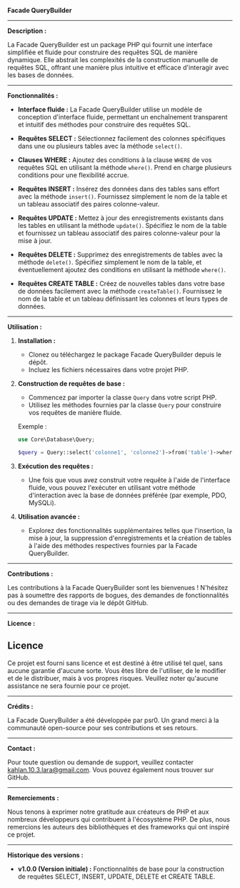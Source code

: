 **Facade QueryBuilder**

---

**Description :**

La Facade QueryBuilder est un package PHP qui fournit une interface simplifiée et fluide pour construire des requêtes SQL de manière dynamique. Elle abstrait les complexités de la construction manuelle de requêtes SQL, offrant une manière plus intuitive et efficace d'interagir avec les bases de données.

---

**Fonctionnalités :**

- **Interface fluide :** La Facade QueryBuilder utilise un modèle de conception d'interface fluide, permettant un enchaînement transparent et intuitif des méthodes pour construire des requêtes SQL.

- **Requêtes SELECT :** Sélectionnez facilement des colonnes spécifiques dans une ou plusieurs tables avec la méthode `select()`.

- **Clauses WHERE :** Ajoutez des conditions à la clause `WHERE` de vos requêtes SQL en utilisant la méthode `where()`. Prend en charge plusieurs conditions pour une flexibilité accrue.

- **Requêtes INSERT :** Insérez des données dans des tables sans effort avec la méthode `insert()`. Fournissez simplement le nom de la table et un tableau associatif des paires colonne-valeur.

- **Requêtes UPDATE :** Mettez à jour des enregistrements existants dans les tables en utilisant la méthode `update()`. Spécifiez le nom de la table et fournissez un tableau associatif des paires colonne-valeur pour la mise à jour.

- **Requêtes DELETE :** Supprimez des enregistrements de tables avec la méthode `delete()`. Spécifiez simplement le nom de la table, et éventuellement ajoutez des conditions en utilisant la méthode `where()`.

- **Requêtes CREATE TABLE :** Créez de nouvelles tables dans votre base de données facilement avec la méthode `createTable()`. Fournissez le nom de la table et un tableau définissant les colonnes et leurs types de données.

---

**Utilisation :**

1. **Installation :**
   - Clonez ou téléchargez le package Facade QueryBuilder depuis le dépôt.
   - Incluez les fichiers nécessaires dans votre projet PHP.

2. **Construction de requêtes de base :**
   - Commencez par importer la classe `Query` dans votre script PHP.
   - Utilisez les méthodes fournies par la classe `Query` pour construire vos requêtes de manière fluide.

   Exemple :
   ```php
   use Core\Database\Query;

   $query = Query::select('colonne1', 'colonne2')->from('table')->where('condition')->__toString();
   ```

3. **Exécution des requêtes :**
   - Une fois que vous avez construit votre requête à l'aide de l'interface fluide, vous pouvez l'exécuter en utilisant votre méthode d'interaction avec la base de données préférée (par exemple, PDO, MySQLi).

4. **Utilisation avancée :**
   - Explorez des fonctionnalités supplémentaires telles que l'insertion, la mise à jour, la suppression d'enregistrements et la création de tables à l'aide des méthodes respectives fournies par la Facade QueryBuilder.

---

**Contributions :**

Les contributions à la Facade QueryBuilder sont les bienvenues ! N'hésitez pas à soumettre des rapports de bogues, des demandes de fonctionnalités ou des demandes de tirage via le dépôt GitHub.

---

**Licence :**

## Licence

Ce projet est fourni sans licence et est destiné à être utilisé tel quel, sans aucune garantie d'aucune sorte. Vous êtes libre de l'utiliser, de le modifier et de le distribuer, mais à vos propres risques. Veuillez noter qu'aucune assistance ne sera fournie pour ce projet.

---

**Crédits :**

La Facade QueryBuilder a été développée par psr0. Un grand merci à la communauté open-source pour ses contributions et ses retours.

---

**Contact :**

Pour toute question ou demande de support, veuillez contacter kahlan.10.3.lara@gmail.com. Vous pouvez également nous trouver sur GitHub.

---

**Remerciements :**

Nous tenons à exprimer notre gratitude aux créateurs de PHP et aux nombreux développeurs qui contribuent à l'écosystème PHP. De plus, nous remercions les auteurs des bibliothèques et des frameworks qui ont inspiré ce projet.

---

**Historique des versions :**

- **v1.0.0 (Version initiale) :** Fonctionnalités de base pour la construction de requêtes SELECT, INSERT, UPDATE, DELETE et CREATE TABLE.

